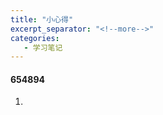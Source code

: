 ```yaml
---
title: "小心得"
excerpt_separator: "<!--more-->"
categories: 
   - 学习笔记 
---
```

#### 654894
<!--more-->
1. 